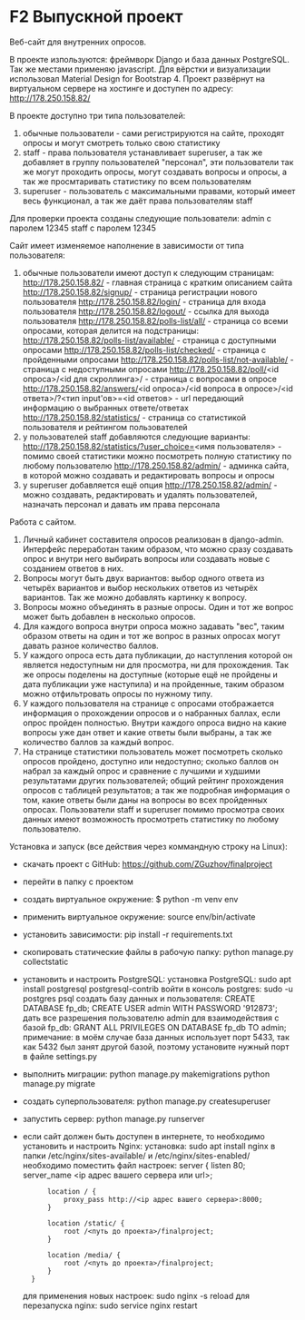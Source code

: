 # F2 Выпускной проект
Веб-сайт для внутренних опросов.

В проекте изпользуются: фреймворк Django и база данных PostgreSQL. Так же местами применяю javascript. 
Для вёрстки и визуализации использовал Material Design for Bootstrap 4.
Проект развёрнут на виртуальном сервере на хостинге и доступен по адресу: http://178.250.158.82/

В проекте доступно три типа пользователей:
1. обычные пользователи - сами регистрируются на сайте, проходят опросы и могут смотреть только свою статистику
2. staff - права пользователя устанавливает superuser, а так же добавляет в группу пользователей "персонал", эти пользователи так же могут проходить опросы, могут создавать вопросы и опросы, а так же просмтаривать статистику по всем пользователям
3. superuser - пользователь с максимальными правами, который имеет весь функционал, а так же даёт права пользователям staff

Для проверки проекта созданы следующие пользователи:
admin с паролем 12345
staff с паролем 12345

Сайт имеет изменяемое наполнение в зависимости от типа пользователя:
1. обычные пользователи имеют доступ к следующим страницам:
    http://178.250.158.82/ - главная страница с кратким описанием сайта
    http://178.250.158.82/signup/ - страница регистрации нового пользователя
    http://178.250.158.82/login/ - страница для входа пользователя
    http://178.250.158.82/logout/ - ссылка для выхода пользователя
    http://178.250.158.82/polls-list/all/ - страница со всеми опросами, которая делится на подстраницы:
        http://178.250.158.82/polls-list/available/ - страница с доступными опросами
        http://178.250.158.82/polls-list/checked/ - страница с пройденными опросами
        http://178.250.158.82/polls-list/not-available/ - страница с недоступными опросами
    http://178.250.158.82/poll/<id опроса>/<id для скроллинга>/ - страница с вопросами в опросе
    http://178.250.158.82/answers/<id опроса>/<id вопроса в опросе>/<id ответа>/?<тип input'ов>=<id ответов> - url передающий информацию о выбранных ответе/ответах
    http://178.250.158.82/statistics/ - страница со статистикой пользователя и рейтингом пользователей
2. у пользователей staff добавляются следующие варианты:
    http://178.250.158.82/statistics/?user_choice=<имя пользователя> - помимо своей статистики можно посмотреть полную статистику по любому пользователю
    http://178.250.158.82/admin/ - админка сайта, в которой можно создавать и редактировать вопросы и опросы
3. у superuser добавляется ещё опция
    http://178.250.158.82/admin/ - можно создавать, редактировать и удалять пользователей, назначать персонал и давать им права персонала

Работа с сайтом.
1. Личный кабинет составителя опросов реализован в django-admin. Интерфейс переработан таким образом, что можно сразу создавать опрос и внутри него выбирать вопросы или создавать новые с созданием ответов в них.
2. Вопросы могут быть двух вариантов: выбор одного ответа из четырёх вариантов и выбор нескольких ответов из четырёх вариантов. Так же можно добавлять картинку к вопросу.
3. Вопросы можно объединять в разные опросы. Один и тот же вопрос может быть добавлен в несколько опросов.
4. Для каждого вопроса внутри опроса можно задавать "вес", таким образом ответы на один и тот же вопрос в разных опросах могут давать разное количество баллов.
5. У каждого опроса есть дата публикации, до наступления которой он является недоступным ни для просмотра, ни для прохождения. Так же опросы поделены на доступные (которые ещё не пройдены и дата публикации уже наступила) и на пройденные, таким образом можно отфильтровать опросы по нужному типу.
6. У каждого пользователя на странице с опросами отображается информация о прохождении опросов и о набранных баллах, если опрос пройден полностью. Внутри каждого опроса видно на какие вопросы уже дан ответ и какие ответы были выбраны, а так же количество баллов за каждый вопрос.
7. На странице статистики пользователь может посмотреть сколько опросов пройдено, доступно или недоступно; сколько баллов он набрал за каждый опрос и сравнение с лучшими и худшими результатами других пользователей; общий рейтинг прохождения опросов с таблицей результатов; а так же подробная информация о том, какие ответы были даны на вопросы во всех пройденных опросах. Пользователи staff и superuser помимо просмотра своих данных имеют возможность просмотреть статистику по любому пользователю.

Установка и запуск (все действия через коммандную строку на Linux):
- скачать проект с GitHub: https://github.com/ZGuzhov/finalproject
- перейти в папку с проектом
- создать виртуальное окружение: $ python -m venv env
- применить виртуальное окружение: source env/bin/activate
- установить зависимости: pip install -r requirements.txt 
- скопировать статические файлы в рабочую папку: python manage.py collectstatic
- установить и настроить PostgreSQL:
    установка PostgreSQL: sudo apt install postgresql postgresql-contrib
    войти в консоль postgres: sudo -u postgres psql
    создать базу данных и пользователя:
        CREATE DATABASE fp_db;
        CREATE USER admin WITH PASSWORD '912873';
    дать все разрешения пользователю admin для взаимодействия с базой fp_db: GRANT ALL PRIVILEGES ON DATABASE fp_db TO admin;
    примечание: в моём случае база данных использует порт 5433, так как 5432 был занят другой базой, поэтому установите нужный порт в файле settings.py
- выполнить миграции:
    python manage.py makemigrations
    python manage.py migrate
- создать суперпользователя: python manage.py createsuperuser
- запустить сервер: python manage.py runserver
- если сайт должен быть доступен в интернете, то необходимо установить и настроить Nginx:
    установка: sudo apt install nginx
    в папки /etc/nginx/sites-available/ и /etc/nginx/sites-enabled/ необходимо поместить файл настроек:
        server {
            listen 80;
            server_name <ip адрес вашего сервера или url>;

            location / {
                proxy_pass http://<ip адрес вашего сервера>:8000;
            }

            location /static/ {
                root /<путь до проекта>/finalproject;
            }

            location /media/ {
                root /<путь до проекта>/finalproject;
            }
        }
    для применения новых настроек: sudo nginx -s reload
    для перезапуска nginx: sudo service nginx restart